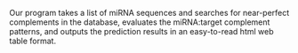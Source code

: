 Our program takes a list of miRNA sequences and searches for near-perfect complements in the database, evaluates the miRNA:target complement patterns, and outputs the prediction results in an easy-to-read html web table format.
